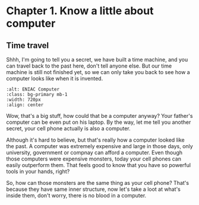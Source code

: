 # Chapter 1. Know a little about computer
## Time travel

Shhh, I'm going to tell you a secret, we have built a time machine, and you can travel back to the past here, don't tell anyone else.
But our time machine is still not finished yet, so we can only take you back to see how a computer 
looks like when it is invented.

```{image} ./imgs/eniac.jpg
:alt: ENIAC Computer
:class: bg-primary mb-1
:width: 720px
:align: center
```

Wow, that's a big stuff, how could that be a computer anyway? Your father's computer can be even put on his laptop. By the way, let me tell you another secret, your cell phone actually is also a computer. 

Although it's hard to believe, but that's really how a computer looked like the past.
A computer was extremely expensive and large in those days, only university, government or compnay can afford a computer.
Even though those computers were expensive monsters, today your cell phones can easily outperform them.
That feels good to know that you have so powerful tools in your hands, right?

So, how can those monsters are the same thing as your cell phone?
That's because they have same inner structure, now let's take a loot at what's inside them,
don't worry, there is no blood in a computer.
